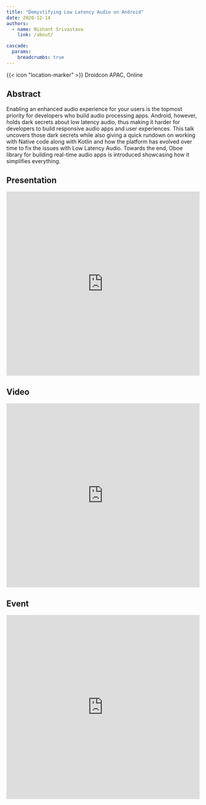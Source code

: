 ```yaml
---
title: "Demystifying Low Latency Audio on Android"
date: 2020-12-14
authors:
  - name: Nishant Srivastava
    link: /about/

cascade:
  params:
    breadcrumbs: true
---
```


{{< icon "location-marker" >}} Droidcon APAC, Online

<!--more-->

## Abstract

Enabling an enhanced audio experience for your users is the topmost priority for developers who build audio processing apps. Android, however, holds dark secrets about low latency audio, thus making it harder for developers to build responsive audio apps and user experiences. This talk uncovers those dark secrets while also giving a quick rundown on working with Native code along with Kotlin and how the platform has evolved over time to fix the issues with Low Latency Audio. Towards the end, Oboe library for building real-time audio apps is introduced showcasing how it simplifies everything.

## Presentation

<iframe src="https://docs.google.com/presentation/d/e/2PACX-1vRfVA3s4_H-l-s-txsioYPv39r-S2MB5PxukECRBKdEXxVTV7RLqBjfvIhDPMatAAK2oUiol7-sFXq2/embed?start=false&loop=false&delayms=3000" frameborder="0" width="100%" height="480" allowfullscreen="true" mozallowfullscreen="true" webkitallowfullscreen="true"></iframe>

## Video

<iframe title="vimeo-player" src="https://player.vimeo.com/video/491099711" width="100%" height="480" frameborder="0" allow="autoplay; fullscreen" allowfullscreen></iframe>

## Event

<iframe src="https://web.archive.org/web/20201216233852/https://www.online.droidcon.com/apac-speakers/nishant-srivastava" frameborder="0" width="100%" height="480" allowfullscreen="true" mozallowfullscreen="true" webkitallowfullscreen="true"></iframe>
